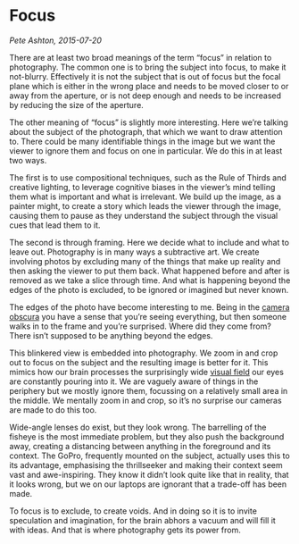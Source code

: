 # Focus

*Pete Ashton, 2015-07-20*


There are at least two broad meanings of the term “focus” in relation to photography. The common one is to bring the subject into focus, to make it not-blurry. Effectively it is not the subject that is out of focus but the focal plane which is either in the wrong place and needs to be moved closer to or away from the aperture, or is not deep enough and needs to be increased by reducing the size of the aperture.

The other meaning of “focus” is slightly more interesting. Here we’re talking about the subject of the photograph, that which we want to draw attention to. There could be many identifiable things in the image but we want the viewer to ignore them and focus on one in particular. We do this in at least two ways.

The first is to use compositional techniques, such as the Rule of Thirds and creative lighting, to leverage cognitive biases in the viewer’s mind telling them what is important and what is irrelevant. We build up the image, as a painter might, to create a story which leads the viewer through the image, causing them to pause as they understand the subject through the visual cues that lead them to it.

The second is through framing. Here we decide what to include and what to leave out. Photography is in many ways a subtractive art. We create involving photos by excluding many of the things that make up reality and then asking the viewer to put them back. What happened before and after is removed as we take a slice through time. And what is happening beyond the edges of the photo is excluded, to be ignored or imagined but never known.

The edges of the photo have become interesting to me. Being in the [camera obscura](http://bhamobscura.com) you have a sense that you’re seeing everything, but then someone walks in to the frame and you’re surprised. Where did they come from? There isn’t supposed to be anything beyond the edges.

This blinkered view is embedded into photography. We zoom in and crop out to focus on the subject and the resulting image is better for it. This mimics how our brain processes the surprisingly wide [visual field](https://en.wikipedia.org/wiki/Visual_field) our eyes are constantly pouring into it. We are vaguely aware of things in the periphery but we mostly ignore them, focussing on a relatively small area in the middle. We mentally zoom in and crop, so it’s no surprise our cameras are made to do this too.

Wide-angle lenses do exist, but they look wrong. The barrelling of the fisheye is the most immediate problem, but they also push the background away, creating a distancing between anything in the foreground and its context. The GoPro, frequently mounted on the subject, actually uses this to its advantage, emphasising the thrillseeker and making their context seem vast and awe-inspiring. They know it didn’t look quite like that in reality, that it looks wrong, but we on our laptops are ignorant that a trade-off has been made.

To focus is to exclude, to create voids. And in doing so it is to invite speculation and imagination, for the brain abhors a vacuum and will fill it with ideas. And that is where photography gets its power from.

